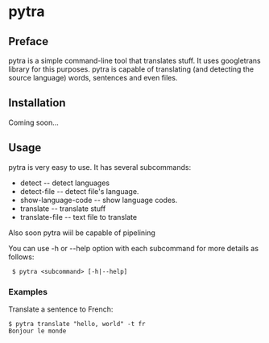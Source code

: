 # pytra #

## Preface ##
pytra is a simple command-line tool that translates stuff. It uses googletrans library for this purposes.
pytra is capable of translating (and detecting the source language) words, sentences and even files.

## Installation ##
Coming soon...

## Usage ##
pytra is very easy to use. It has several subcommands:
* detect -- detect languages
* detect-file -- detect file's language.
* show-language-code -- show language codes.
* translate -- translate stuff
* translate-file -- text file to translate

Also soon pytra wiil be capable of pipelining

You can use -h or --help option with each subcommand for more details as follows:

     
     $ pytra <subcommand> [-h|--help]


### Examples ###
Translate a sentence to French:

    $ pytra translate "hello, world" -t fr
    Bonjour le monde

